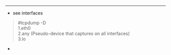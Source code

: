 


---------------------
*  see interfaces  
> \#tcpdump -D  
> 1.eth0  
> 2.any (Pseudo-device that captures on all interfaces)  
> 3.lo  

*    